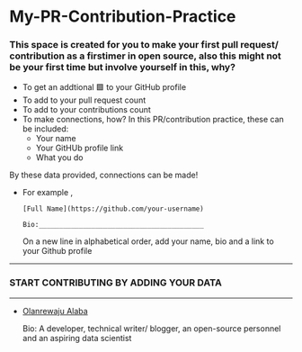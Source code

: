 # My-PR-Contribution-Practice

### This space is created for you to make your first pull request/ contribution as a firstimer in open source, also this might not be your first time but involve yourself in this, why?
- To get an addtional 🟩 to your GitHub profile
- To add to your pull request count
- To add to your contributions count
- To make connections, how?
 In this PR/contribution practice, these can be included:
  - Your name
  - Your GitHUb profile link
  - What you do
  
By these data provided, connections can be made!

- For example ,

  ```[Full Name](https://github.com/your-username)```
  
  ```Bio:_________________________________________```
  
  On a new line in alphabetical order, add your name, bio and a link to your Github profile

____________________________________________________________________________________________________________________

### START CONTRIBUTING BY ADDING YOUR DATA
____________________________________________________________________________________________________________________

- [Olanrewaju Alaba](https://github.com/chryzcodez)
  <p>Bio: A developer, technical writer/ blogger, an open-source personnel and an aspiring data scientist</p>
   
   
